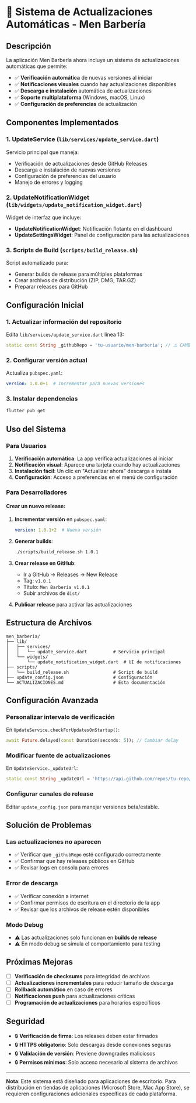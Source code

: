 # 🔄 Sistema de Actualizaciones Automáticas - Men Barbería

## Descripción

La aplicación Men Barbería ahora incluye un sistema de actualizaciones automáticas que permite:

- ✅ **Verificación automática** de nuevas versiones al iniciar
- ✅ **Notificaciones visuales** cuando hay actualizaciones disponibles  
- ✅ **Descarga e instalación** automática de actualizaciones
- ✅ **Soporte multiplataforma** (Windows, macOS, Linux)
- ✅ **Configuración de preferencias** de actualización

## Componentes Implementados

### 1. **UpdateService** (`lib/services/update_service.dart`)
Servicio principal que maneja:
- Verificación de actualizaciones desde GitHub Releases
- Descarga e instalación de nuevas versiones
- Configuración de preferencias del usuario
- Manejo de errores y logging

### 2. **UpdateNotificationWidget** (`lib/widgets/update_notification_widget.dart`)
Widget de interfaz que incluye:
- **UpdateNotificationWidget**: Notificación flotante en el dashboard
- **UpdateSettingsWidget**: Panel de configuración para las actualizaciones

### 3. **Scripts de Build** (`scripts/build_release.sh`)
Script automatizado para:
- Generar builds de release para múltiples plataformas
- Crear archivos de distribución (ZIP, DMG, TAR.GZ)
- Preparar releases para GitHub

## Configuración Inicial

### 1. **Actualizar información del repositorio**

Edita `lib/services/update_service.dart` línea 13:
```dart
static const String _githubRepo = 'tu-usuario/men-barberia'; // ⚠️ CAMBIAR
```

### 2. **Configurar versión actual**

Actualiza `pubspec.yaml`:
```yaml
version: 1.0.0+1  # Incrementar para nuevas versiones
```

### 3. **Instalar dependencias**

```bash
flutter pub get
```

## Uso del Sistema

### **Para Usuarios**

1. **Verificación automática**: La app verifica actualizaciones al iniciar
2. **Notificación visual**: Aparece una tarjeta cuando hay actualizaciones
3. **Instalación fácil**: Un clic en "Actualizar ahora" descarga e instala
4. **Configuración**: Acceso a preferencias en el menú de configuración

### **Para Desarrolladores**

#### **Crear un nuevo release:**

1. **Incrementar versión** en `pubspec.yaml`:
   ```yaml
   version: 1.0.1+2  # Nueva versión
   ```

2. **Generar builds**:
   ```bash
   ./scripts/build_release.sh 1.0.1
   ```

3. **Crear release en GitHub**:
   - Ir a GitHub → Releases → New Release
   - Tag: `v1.0.1`
   - Título: `Men Barbería v1.0.1`
   - Subir archivos de `dist/`

4. **Publicar release** para activar las actualizaciones

## Estructura de Archivos

```
men_barberia/
├── lib/
│   ├── services/
│   │   └── update_service.dart          # Servicio principal
│   └── widgets/
│       └── update_notification_widget.dart  # UI de notificaciones
├── scripts/
│   └── build_release.sh                 # Script de build
├── update_config.json                   # Configuración
└── ACTUALIZACIONES.md                   # Esta documentación
```

## Configuración Avanzada

### **Personalizar intervalo de verificación**

En `UpdateService.checkForUpdatesOnStartup()`:
```dart
await Future.delayed(const Duration(seconds: 5)); // Cambiar delay
```

### **Modificar fuente de actualizaciones**

En `UpdateService._updateUrl`:
```dart
static const String _updateUrl = 'https://api.github.com/repos/tu-repo/releases/latest';
```

### **Configurar canales de release**

Editar `update_config.json` para manejar versiones beta/estable.

## Solución de Problemas

### **Las actualizaciones no aparecen**
- ✅ Verificar que `_githubRepo` esté configurado correctamente
- ✅ Confirmar que hay releases públicos en GitHub
- ✅ Revisar logs en consola para errores

### **Error de descarga**
- ✅ Verificar conexión a internet
- ✅ Confirmar permisos de escritura en el directorio de la app
- ✅ Revisar que los archivos de release estén disponibles

### **Modo Debug**
- ⚠️ Las actualizaciones solo funcionan en **builds de release**
- ⚠️ En modo debug se simula el comportamiento para testing

## Próximas Mejoras

- [ ] **Verificación de checksums** para integridad de archivos
- [ ] **Actualizaciones incrementales** para reducir tamaño de descarga
- [ ] **Rollback automático** en caso de errores
- [ ] **Notificaciones push** para actualizaciones críticas
- [ ] **Programación de actualizaciones** para horarios específicos

## Seguridad

- 🔒 **Verificación de firma**: Los releases deben estar firmados
- 🔒 **HTTPS obligatorio**: Solo descargas desde conexiones seguras  
- 🔒 **Validación de versión**: Previene downgrades maliciosos
- 🔒 **Permisos mínimos**: Solo acceso necesario al sistema de archivos

---

**Nota**: Este sistema está diseñado para aplicaciones de escritorio. Para distribución en tiendas de aplicaciones (Microsoft Store, Mac App Store), se requieren configuraciones adicionales específicas de cada plataforma.
